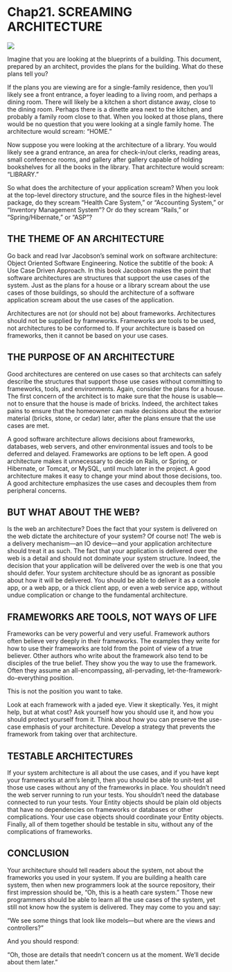 # Chap21. SCREAMING ARCHITECTURE

![](./un/CH-UN21.jpg)

Imagine that you are looking at the blueprints of a building. This document, prepared by an architect, provides the plans for the building. What do these plans tell you?

If the plans you are viewing are for a single-family residence, then you’ll likely see a front entrance, a foyer leading to a living room, and perhaps a dining room. There will likely be a kitchen a short distance away, close to the dining room. Perhaps there is a dinette area next to the kitchen, and probably a family room close to that. When you looked at those plans, there would be no question that you were looking at a single family home. The architecture would scream: “HOME.”

Now suppose you were looking at the architecture of a library. You would likely see a grand entrance, an area for check-in/out clerks, reading areas, small conference rooms, and gallery after gallery capable of holding bookshelves for all the books in the library. That architecture would scream: “LIBRARY.”

So what does the architecture of your application scream? When you look at the top-level directory structure, and the source files in the highest-level package, do they scream “Health Care System,” or “Accounting System,” or “Inventory Management System”? Or do they scream “Rails,” or “Spring/Hibernate,” or “ASP”?

## THE THEME OF AN ARCHITECTURE

Go back and read Ivar Jacobson’s seminal work on software architecture: Object Oriented Software Engineering. Notice the subtitle of the book: A Use Case Driven Approach. In this book Jacobson makes the point that software architectures are structures that support the use cases of the system. Just as the plans for a house or a library scream about the use cases of those buildings, so should the architecture of a software application scream about the use cases of the application.

Architectures are not (or should not be) about frameworks. Architectures should not be supplied by frameworks. Frameworks are tools to be used, not architectures to be conformed to. If your architecture is based on frameworks, then it cannot be based on your use cases.

## THE PURPOSE OF AN ARCHITECTURE

Good architectures are centered on use cases so that architects can safely describe the structures that support those use cases without committing to frameworks, tools, and environments. Again, consider the plans for a house. The first concern of the architect is to make sure that the house is usable—not to ensure that the house is made of bricks. Indeed, the architect takes pains to ensure that the homeowner can make decisions about the exterior material (bricks, stone, or cedar) later, after the plans ensure that the use cases are met.

A good software architecture allows decisions about frameworks, databases, web servers, and other environmental issues and tools to be deferred and delayed. Frameworks are options to be left open. A good architecture makes it unnecessary to decide on Rails, or Spring, or Hibernate, or Tomcat, or MySQL, until much later in the project. A good architecture makes it easy to change your mind about those decisions, too. A good architecture emphasizes the use cases and decouples them from peripheral concerns.

## BUT WHAT ABOUT THE WEB?

Is the web an architecture? Does the fact that your system is delivered on the web dictate the architecture of your system? Of course not! The web is a delivery mechanism—an IO device—and your application architecture should treat it as such. The fact that your application is delivered over the web is a detail and should not dominate your system structure. Indeed, the decision that your application will be delivered over the web is one that you should defer. Your system architecture should be as ignorant as possible about how it will be delivered. You should be able to deliver it as a console app, or a web app, or a thick client app, or even a web service app, without undue complication or change to the fundamental architecture.

## FRAMEWORKS ARE TOOLS, NOT WAYS OF LIFE

Frameworks can be very powerful and very useful. Framework authors often believe very deeply in their frameworks. The examples they write for how to use their frameworks are told from the point of view of a true believer. Other authors who write about the framework also tend to be disciples of the true belief. They show you the way to use the framework. Often they assume an all-encompassing, all-pervading, let-the-framework-do-everything position.

This is not the position you want to take.

Look at each framework with a jaded eye. View it skeptically. Yes, it might help, but at what cost? Ask yourself how you should use it, and how you should protect yourself from it. Think about how you can preserve the use-case emphasis of your architecture. Develop a strategy that prevents the framework from taking over that architecture.

## TESTABLE ARCHITECTURES

If your system architecture is all about the use cases, and if you have kept your frameworks at arm’s length, then you should be able to unit-test all those use cases without any of the frameworks in place. You shouldn’t need the web server running to run your tests. You shouldn’t need the database connected to run your tests. Your Entity objects should be plain old objects that have no dependencies on frameworks or databases or other complications. Your use case objects should coordinate your Entity objects. Finally, all of them together should be testable in situ, without any of the complications of frameworks.

## CONCLUSION

Your architecture should tell readers about the system, not about the frameworks you used in your system. If you are building a health care system, then when new programmers look at the source repository, their first impression should be, “Oh, this is a heath care system.” Those new programmers should be able to learn all the use cases of the system, yet still not know how the system is delivered. They may come to you and say:

“We see some things that look like models—but where are the views and controllers?”

And you should respond:

“Oh, those are details that needn’t concern us at the moment. We’ll decide about them later.”

